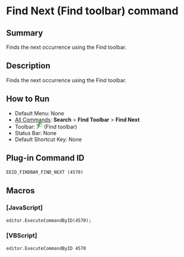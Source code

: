 # Find Next (Find toolbar) command

## Summary

Finds the next occurrence using the Find toolbar.

## Description

Finds the next occurrence using the Find toolbar.

## How to Run

- Default Menu: None
- [All Commands](../tools/all_commands): **Search**
\> **Find Toolbar** \> **Find Next**
- Toolbar: ![](../../images/editrepeat.png) (Find toolbar)
- Status Bar: None
- Default Shortcut Key: None

## Plug-in Command ID

```
EEID_FINDBAR_FIND_NEXT (4570)
```

## Macros

### \[JavaScript\]

```
editor.ExecuteCommandByID(4570);
```

### \[VBScript\]

```
editor.ExecuteCommandByID 4570
```
